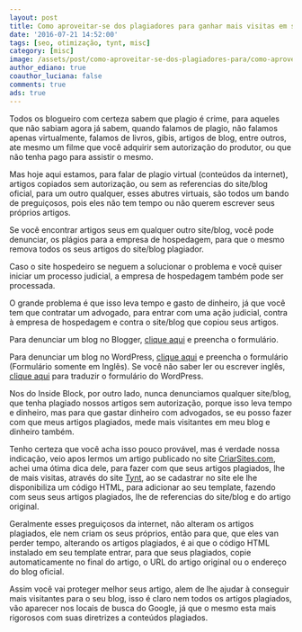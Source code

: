 ```yaml
---
layout: post
title: Como aproveitar-se dos plagiadores para ganhar mais visitas em seu blog
date: '2016-07-21 14:52:00'
tags: [seo, otimização, tynt, misc]
category: [misc]
image: /assets/post/como-aproveitar-se-dos-plagiadores-para/como-aproveitar-se-dos-plagiadores-para.jpg
author_ediano: true
coauthor_luciana: false
comments: true
ads: true
---
```


Todos os blogueiro com certeza sabem que plagio é crime, para aqueles que não sabiam agora já sabem, quando falamos de plagio, não falamos apenas virtualmente, falamos de livros, gibis, artigos de blog, entre outros, ate mesmo um filme que você adquirir sem autorização do produtor, ou que não tenha pago para assistir o mesmo.

Mas hoje aqui estamos, para falar de plagio virtual (conteúdos da internet), artigos copiados sem autorização, ou sem as referencias do site/blog oficial, para um outro qualquer, esses abutres virtuais, são todos um bando de preguiçosos, pois eles não tem tempo ou não querem escrever seus próprios artigos.

Se você encontrar artigos seus em qualquer outro site/blog, você pode denunciar, os plágios para a empresa de hospedagem, para que o mesmo remova todos os seus artigos do site/blog plagiador.

Caso o site hospedeiro se neguem a solucionar o problema e você quiser iniciar um processo judicial, a empresa de hospedagem também pode ser processada.

O grande problema é que isso leva tempo e gasto de dinheiro, já que você tem que contratar um advogado, para entrar com uma ação judicial, contra à empresa de hospedagem e contra o site/blog que copiou seus artigos.

Para denunciar um blog no Blogger, <a href="https://support.google.com/legal/troubleshooter/1114905?product=blogger&amp;rd=2" target="_blank" class="external-link" rel="nofollow">clique aqui</a> e preencha o formulário.

Para denunciar um blog no WordPress, <a href="http://automattic.com/dmca-notice/" target="_blank" class="external-link" rel="nofollow">clique aqui</a> e preencha o formulário (Formulário somente em Inglês). Se você não saber ler ou escrever inglês, <a href="https://translate.google.com.br/translate?sl=auto&amp;tl=pt&amp;js=y&amp;prev=_t&amp;hl=pt-BR&amp;ie=UTF-8&amp;u=http%3A%2F%2Fautomattic.com%2Fdmca-notice%2F&amp;edit-text=" target="_blank" class="external-link" rel="nofollow">clique aqui</a> para traduzir o formulário do WordPress.

Nos do Inside Block, por outro lado, nunca denunciamos qualquer site/blog, que tenha plagiado nossos artigos sem autorização, porque isso leva tempo e dinheiro, mas para que gastar dinheiro com advogados, se eu posso fazer com que meus artigos plagiados, mede mais visitantes em meu blog e dinheiro também.

Tenho certeza que você acha isso pouco provável, mas é verdade nossa indicação, veio apos lermos um artigo publicado no site <a href="http://www.criarsites.com/" target="_blank" class="external-link" rel="nofollow">CriarSites.com</a>, achei uma ótima dica dele, para fazer com que seus artigos plagiados, lhe de mais visitas, através do site <a href="http://www.tynt.com/" target="_blank" class="external-link" rel="nofollow">Tynt</a>, ao se cadastrar no site ele lhe disponibiliza um código HTML, para adicionar ao seu template, fazendo com seus seus artigos plagiados, lhe de referencias do site/blog e do artigo original.

Geralmente esses preguiçosos da internet, não alteram os artigos plagiados, ele nem criam os seus próprios, então para que, que eles van perder tempo, alterando os artigos plagiados, é ai que o código HTML instalado em seu template entrar, para que seus plagiados, copie automaticamente no final do artigo, o URL do artigo original ou o endereço do blog oficial.

Assim você vai proteger melhor seus artigo, alem de lhe ajudar à conseguir mais visitantes para o seu blog, isso é claro nem todos os artigos plagiados, vão aparecer nos locais de busca do Google, já que o mesmo esta mais rigorosos com suas diretrizes a conteúdos plagiados.